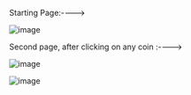 Starting Page:---->

![image](https://user-images.githubusercontent.com/90458683/177925665-5d3bd86b-b665-46a5-9564-fbc6b0e31342.png)


Second page, after clicking on any coin :---->

![image](https://user-images.githubusercontent.com/90458683/177925891-190a0d93-682c-496f-bd94-af28d7a5488d.png)

![image](https://user-images.githubusercontent.com/90458683/177925933-53c56fd7-0cc5-4b3c-9fbe-150d2d9a7b21.png)
